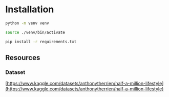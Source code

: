# Installation

```bash
python -m venv venv

source ./venv/bin/activate

pip install -r requirements.txt
```

## Resources

### Dataset

[https://www.kaggle.com/datasets/anthonytherrien/half-a-million-lifestyle](https://www.kaggle.com/datasets/anthonytherrien/half-a-million-lifestyle)
